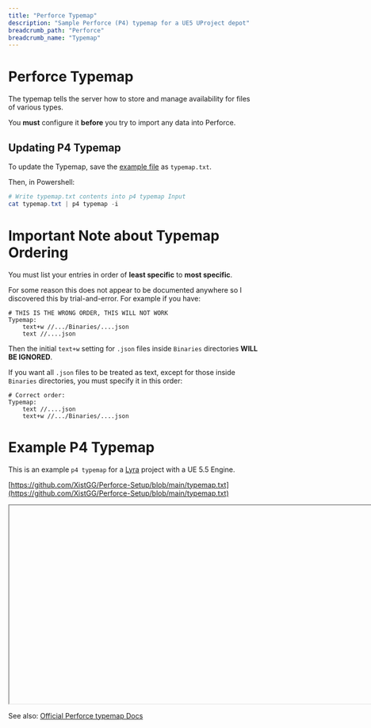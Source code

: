 ```yaml
---
title: "Perforce Typemap"
description: "Sample Perforce (P4) typemap for a UE5 UProject depot"
breadcrumb_path: "Perforce"
breadcrumb_name: "Typemap"
---
```


# Perforce Typemap

The typemap tells the server how to store and manage availability for files of various types.

You **must** configure it **before** you try to import any data into Perforce.


## Updating P4 Typemap

To update the Typemap, save the [example file](https://github.com/XistGG/Perforce-Setup/blob/main/typemap.txt)
as `typemap.txt`.

Then, in Powershell:

```powershell
# Write typemap.txt contents into p4 typemap Input
cat typemap.txt | p4 typemap -i
```

<a id='TypemapOrder'></a>
# Important Note about Typemap Ordering

You must list your entries in order of **least specific** to **most specific**.

For some reason this does not appear to be documented anywhere so I discovered this by trial-and-error.
For example if you have:

```text
# THIS IS THE WRONG ORDER, THIS WILL NOT WORK
Typemap:
    text+w //.../Binaries/....json
    text //....json
```

Then the initial `text+w` setting for `.json` files inside `Binaries` directories **WILL BE IGNORED**.

If you want all `.json` files to be treated as text, except for those inside `Binaries` directories,
you must specify it in this order:

```text
# Correct order:
Typemap:
    text //....json
    text+w //.../Binaries/....json
```


<a id='Example'></a>
# Example P4 Typemap

This is an example `p4 typemap` for a [Lyra](/UE5/LyraStarterGame/) project with a UE 5.5 Engine.

[https://github.com/XistGG/Perforce-Setup/blob/main/typemap.txt](https://github.com/XistGG/Perforce-Setup/blob/main/typemap.txt)

<iframe id="github-iframe" src="" width="1000" height="400"></iframe>
<script>
    fetch('https://api.github.com/repos/XistGG/Perforce-Setup/contents/typemap.txt')
        .then(function(response) {
            return response.json();
        }).then(function(data) {
            var iframe = document.getElementById('github-iframe');
            iframe.src = 'data:text/plain;base64,' + encodeURIComponent(data['content']);
        });
</script>

See also: [Official Perforce typemap Docs](https://www.perforce.com/blog/vcs/perforce-p4-typemap)

